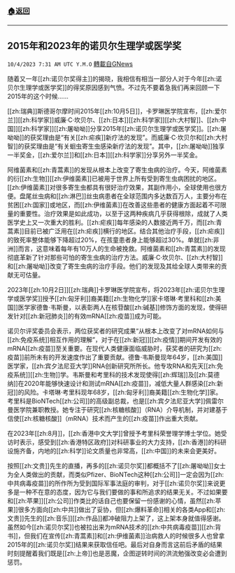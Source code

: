 ###  [:house:返回](README.md)
---


## 2015年和2023年的诺贝尔生理学或医学奖
`10/4/2023 7:31 AM UTC Y.M.O` [轉載自GNews](https://gnews.org/articles/1779610)

随着又一年[[zh:诺贝尔奖得主]]的揭晓，我相信有相当一部分人对于今年[[zh:诺贝尔生理学或医学奖]]的得奖原因感到气愤。不过先不要着急我们再来回顾一下2015年的这个时候……

[[zh:瑞典]]斯德哥尔摩时间2015年[[zh:10月5日]]，卡罗琳医学院宣布，[[zh:爱尔兰]][[zh:科学家]]威廉·C·坎贝尔、[[zh:日本]][[zh:科学家]][[zh:大村智]]、[[zh:中国]][[zh:科学家]][[zh:屠呦呦]]分享2015年[[zh:诺贝尔生理学或医学奖]]。[[zh:屠呦呦]]的获奖理由是“有关[[zh:疟疾]]新疗法的发现”。而威廉·C·坎贝尔和[[zh:大村智]]的获奖理由是“有关蛔虫寄生虫感染新疗法的发现”。其中，[[zh:屠呦呦]]独享一半奖金，[[zh:爱尔兰]]和[[zh:日本]][[zh:科学家]]分享另外一半奖金。

阿维菌素和[[zh:青蒿素]]的发现从根本上改变了寄生虫病的治疗。今天，阿维菌素的衍[[zh:生物]][[zh:伊维菌素]]已被用于世界上所有受到寄生虫病困扰的地区。[[zh:伊维菌素]]对很多寄生虫都具有很好治疗效果，其副作用小，全球使用也很方便。盘尾丝虫病和[[zh:淋巴]]丝虫病患者在全球范围内多达数百万人，主要分布在贫困[[zh:国家]]或地区，而[[zh:伊维菌素]]在改善这些患者的健康方面起着不可限量的重要性。治疗效果是如此成功，以至于这两种疾病几乎获得根除，成就了人类医学史上又一次重大的胜利。[[zh:疟疾]]每年感染的人数接近两千万，而[[zh:青蒿素]]目前已被广泛用在[[zh:疟疾]]横行的地区。结合其他治疗手段，[[zh:疟疾]]的致死率整体能够下降超过20%，在孩童患者身上能够超过30%。单就[[zh:非洲]]而言，这意味着每年有10万人的生命被挽救。阿维菌素和[[zh:青蒿素]]的发现彻底革新了针对那些可怕的寄生虫病的治疗方法。威廉·C·坎贝尔、[[zh:大村智]]和[[zh:屠呦呦]]改变了寄生虫病的治疗手段。他们的发现及其给全球人类带来的贡献无可估量。

2023年[[zh:10月2日]][[zh:瑞典]]卡罗琳医学院宣布，将2023年[[zh:诺贝尔生理学或医学奖]]授予[[zh:匈牙利]]裔美籍[[zh:生物化学]]家卡塔琳·考里科和[[zh:美国]]医学家德鲁·韦斯曼，以表彰两人在核苷酸[[zh:碱基]]修饰方面的发现，使得研发针对[[zh:新冠肺炎]]的有效mRNA[[zh:疫苗]]成为可能。

诺贝尔评奖委员会表示，两位获奖者的研究成果“从根本上改变了对mRNA如何与[[zh:免疫系统]]相互作用的理解”，对于在[[zh:新冠]][[zh:疫情]]期间开发有效的mRNA[[zh:疫苗]]至关重要。在现代人类健康面临威胁时，获奖者的研究为[[zh:疫苗]]前所未有的开发速度作出了重要贡献。德鲁·韦斯曼现年64岁，[[zh:美国]]医学家，[[zh:宾夕法尼亚大学]]RNA创新研究所所长。他专攻RNA和先天[[zh:免疫系统]][[zh:生物]]学。韦斯曼和考里科的技术发现使得[[zh:辉瑞]]及[[zh:莫德纳]]在2020年能够快速设计和测试mRNA[[zh:疫苗]]，减低大量人群感染[[zh:新冠]]的风险。卡塔琳·考里科现年68岁，[[zh:匈牙利]]裔美籍[[zh:生物化学]]家。考里科是BioNTech[[zh:公司]]的高级副总裁，也是[[zh:宾夕法尼亚大学]]佩雷尔曼医学院兼职教授。她专注于研究[[zh:核糖核酸]]（RNA）介导机制，并对建基于信使[[zh:核糖核酸]]（mRNA）技术而产生的[[zh:疫苗]]作出重大贡献。

在2023年[[zh:8月]]，[[zh:香港中文大学]]曾授予考里科荣誉理学博士学位。她受访时表示，感受到[[zh:香港特区政府]]对科研事业的大力支持，[[zh:香港]]的科研设施齐备，内地的[[zh:科学]]论文质量也非常高，[[zh:中国]]的未来会更美好。

按照[[zh:文贵]]先生的直播，再多的[[zh:诺贝尔奖]]都概括不了[[zh:屠呦呦]]女士为全人类做出的贡献，而类似Pfizer、BioNTech这种[[zh:公司]]一定会因为[[zh:中共病毒疫苗]]的所作所为受到国际军事法庭的审判，对于[[zh:诺贝尔奖]]来说更多是一种不在意的态度，因为它与我们要做的事和所追求的结果无关。不过如果要和[[zh:苹果]][[zh:公司]]作类比的话自己也要保留一份感谢的心情，虽然[[zh:苹果]]很多方面向[[zh:中共]]做出了妥协，但[[zh:爆料革命]]相关的各类App和[[zh:文贵]]先生的[[zh:音乐]][[zh:作品]]都冲破阻力上架了，这上架本身就值得感谢。虽然如今[[zh:诺贝尔奖]]也被拉出来为mRNA技术的[[zh:中共病毒疫苗]][[zh:背书]]，但我们在宣传[[zh:青蒿素]]和[[zh:伊维菌素]]治病救人的时候很多人也曾拿2015年的[[zh:诺贝尔奖]]结果来获取信任吧。最后对自身而言这前后矛盾的结果时刻提醒着我们既是[[zh:上帝]]也是恶魔，企图逆转时间的洪流勉强改变必会遭到惩罚。
